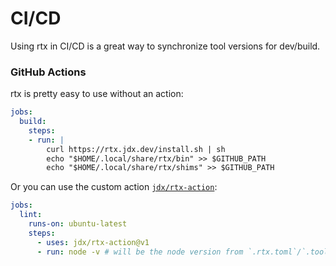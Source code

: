 # CI/CD

Using rtx in CI/CD is a great way to synchronize tool versions for dev/build.

### GitHub Actions

rtx is pretty easy to use without an action:

```yaml
jobs:
  build:
    steps:
    - run: |
        curl https://rtx.jdx.dev/install.sh | sh
        echo "$HOME/.local/share/rtx/bin" >> $GITHUB_PATH
        echo "$HOME/.local/share/rtx/shims" >> $GITHUB_PATH
```

Or you can use the custom action [`jdx/rtx-action`](https://github.com/jdx/rtx-action):

```yaml
jobs:
  lint:
    runs-on: ubuntu-latest
    steps:
      - uses: jdx/rtx-action@v1
      - run: node -v # will be the node version from `.rtx.toml`/`.tool-versions`
```
